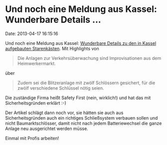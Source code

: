 Und noch eine Meldung aus Kassel: Wunderbare Details \...
=========================================================

Date: 2013-04-17 16:15:16

Und noch eine Meldung aus Kassel: [Wunderbare Details zu den in Kassel
aufgebauten
Starenkästen](http://www.hna.de/lokales/kassel/pannen-blitzer-technik-heimwerker-markt-2853884.html).
Mit Highlights von

> Die Anlagen zur Verkehrsüberwachung sind Improvisationen aus dem
> Heimwerkermarkt.

über

> Zudem sei die Blitzeranlage mit zwölf Schlössern gesichert, für die
> zwölf verschiedene Schlüssel nötig seien.

Die zuständige Firma heißt Safety First (nein, wirklich!) und hat das
mit Sicherheitsgründen erklärt :-)

Der Artikel schlägt dann noch vor, sie hätten sie auch aus
Sicherheitsgründen auch ein richtiges Schließsystem verbauen sollen und
nicht Baumarktschlösser, damit nicht nach jedem Batteriewechsel die
ganze Anlage neu ausgerichtet werden müsse.

Einmal mit Profis arbeiten!
